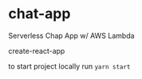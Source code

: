 # chat-app


Serverless Chap App w/ AWS Lambda

create-react-app

to start project locally run `yarn start`
